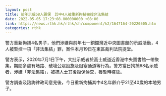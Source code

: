 ```yaml
---
layout: post
title: 前年示威68人踢保　其中4人被重新拘捕被控非法集結
date: 2022-05-05 17:23:08.000000000 +08:00
link: https://news.rthk.hk/rthk/ch/component/k2/1647164-20220505.htm
categories: rthk
---
```


警方重新拘捕4名男子，他們涉嫌與前年七一銅鑼灣近中央圖書館的示威活動，4人被暫控一項「非法集結」罪，案件本月19日在東區裁判法院提堂。

警方表示，2020年7月1日下午，大批示威者於高士威道近香港中央圖書館一帶聚集，期間多處有堵路、破壞公眾設施及阻塞通道等行為。警方當日拘捕68名示威者，涉嫌「非法集結」，被捕人士其後拒保候查，獲暫時䆁放。

警方調查及諮詢律政司意見後，今日重新拘捕其中4名年齡介乎21至40歲的本地男子。
